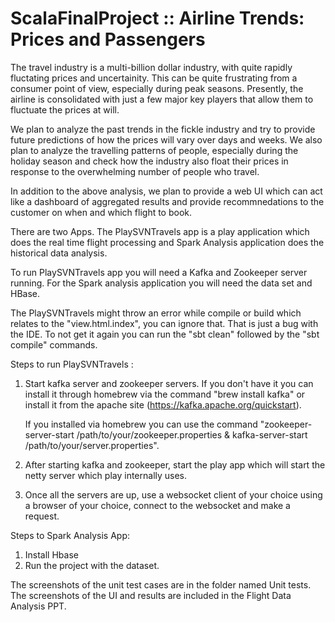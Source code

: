 # ScalaFinalProject :: Airline Trends: Prices and Passengers

The travel industry is a multi-billion dollar industry, with quite rapidly fluctating prices and uncertainity. This can be quite frustrating from a consumer point of view, especially during peak seasons. Presently, the airline is consolidated with just a few major key players that allow them to fluctuate the prices at will.

We plan to analyze the past trends in the fickle industry and try to provide future predictions of how the prices will vary over days and weeks. We also plan to analyze the travelling patterns of people, especially during the holiday season and check how the industry also float their prices in response to the overwhelming number of people who travel.

In addition to the above analysis, we plan to provide a web UI which can act like a dashboard of aggregated results and provide recommnedations to the customer on when and which flight to book.

There are two Apps. The PlaySVNTravels app is a play application which does the real time flight processing and Spark Analysis application does the historical data analysis.

To run PlaySVNTravels app you will need a Kafka and Zookeeper server running. For the Spark analysis application you will need the data set and HBase.


The PlaySVNTravels might throw an error while compile or build which relates to the "view.html.index", you can ignore that. That is just a bug with the IDE. To not get it again you can run the "sbt clean" followed by the "sbt compile" commands.

Steps to run PlaySVNTravels :
  1. Start kafka server and zookeeper servers. If you don't have it you can install it through homebrew via the command "brew      install kafka" or install it from the apache site (https://kafka.apache.org/quickstart).
  
      If you installed via homebrew you can use the command "zookeeper-server-start /path/to/your/zookeeper.properties &             kafka-server-start /path/to/your/server.properties".
  2. After starting kafka and zookeeper, start the play app which will start the netty server which play internally uses.
  3. Once all the servers are up, use a websocket client of your choice using a browser of your choice, connect to the              websocket and make a request.
  
  
  Steps to Spark Analysis App:
  1. Install Hbase
  2. Run the project with the dataset.
  
  The screenshots of the unit test cases are in the folder named Unit tests.
  The screenshots of the UI and results are included in the Flight Data Analysis PPT.
